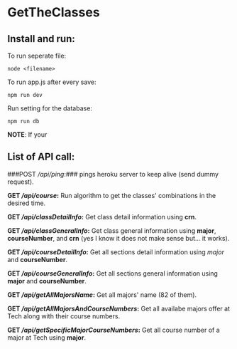 # GetTheClasses
## Install and run:
To run seperate file:
```
node <filename>
```

To run app.js after every save:
```
npm run dev
```

Run setting for the database:
```
npm run db
```

__NOTE__: If your 

## List of API call: ##
###POST _/api/ping_:### pings heroku server to keep alive (send dummy request).

**GET _/api/course_:** Run algorithm to get the classes' combinations in the desired time.

**GET _/api/classDetailInfo_:** Get class detail information using **crn**.

**GET _/api/classGeneralInfo_:** Get class general information using **major**, **courseNumber**, and **crn** (yes I know it does not make sense but... it works).

**GET _/api/courseDetailInfo_:** Get all sections detail information using _major_ and **courseNumber**.

**GET _/api/courseGeneralInfo_:** Get all sections general information using **major** and **courseNumber**.

**GET _/api/getAllMajorsName_:** Get all majors' name (82 of them).

**GET _/api/getAllMajorsAndCourseNumbers_:** Get all availabe majors offer at Tech along with their course numbers.

**GET _/api/getSpecificMajorCourseNumbers_:** Get all course number of a major at Tech using **major**.
